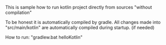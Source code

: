 This is sample how to run kotlin project directly from sources "without compilation"

To be honest it is automatically compiled by gradle.
All changes made into "src/main/kotlin" are automatically compiled during startup. (if needed)

How to run:
   "gradlew.bat helloKotlin"

